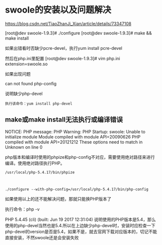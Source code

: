 # swoole的安装以及问题解决

 https://blog.csdn.net/TiaoZhanJi_Xian/article/details/73347108

[root@dev swoole-1.9.3]# ./configure
[root@dev swoole-1.9.3]# make && make install

如果出错看时否缺少pcre-devel，执行yum install pcre-devel

然后在php.ini里配置
[root@dev swoole-1.9.3]# vim php.ini
extension=swoole.so

如果出现问题

can not found php-config

说明缺少php-devel

```
执行该命令：yum install php-devel
```

## make或make install无法执行或编译错误

NOTICE: PHP message: PHP Warning: PHP Startup: swoole: Unable to initialize module
Module compiled with module API=20090626
PHP compiled with module API=20121212
These options need to match
in Unknown on line 0

php版本和编译时使用的phpize和php-config不对应，需要使用绝对路径来进行编译。使用绝对路径执行PHP。

```
/usr/local/php-5.4.17/bin/phpize



./configure --with-php-config=/usr/local/php-5.4.17/bin/php-config
```

如果使用以上的还不能解决问题，那就只能换PHP版本了

执行命令：php -v

PHP 5.4.45 (cli) (built: Jun 19 2017 12:31:04) 
说明使用的PHP版本是5.4，那么使用的php-devel当然也是5.4.所以在上边缺少php-devel时，安装时应检查一下php-devel的version是否是5.4，如果不是，就去官网下载对应版本的，切记不能直接安装，不然swoole还是会安装失败